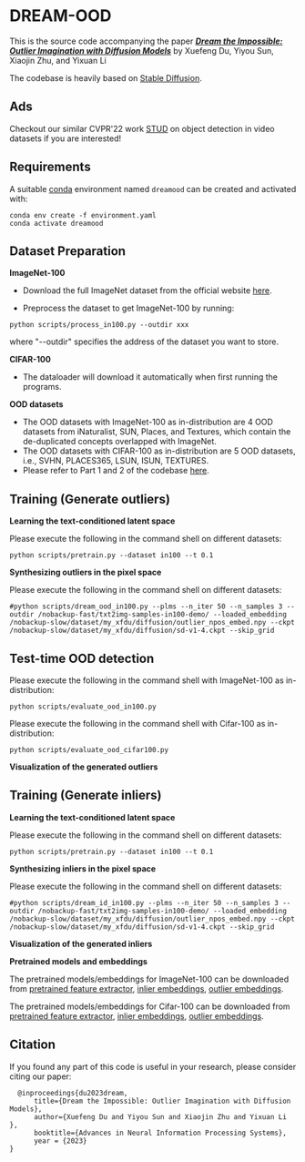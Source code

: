# DREAM-OOD

This is the source code accompanying the paper [***Dream the Impossible: Outlier Imagination with Diffusion Models***](https://arxiv.org/pdf/2309.13415) by Xuefeng Du, Yiyou Sun, Xiaojin Zhu, and Yixuan Li


The codebase is heavily based on [Stable Diffusion](https://github.com/CompVis/stable-diffusion).

## Ads 

Checkout our similar CVPR'22 work [STUD](https://github.com/deeplearning-wisc/stud) on object detection in video datasets if you are interested!

## Requirements
A suitable [conda](https://conda.io/) environment named `dreamood` can be created
and activated with:

```
conda env create -f environment.yaml
conda activate dreamood
```

## Dataset Preparation

**ImageNet-100**

* Download the full ImageNet dataset from the official website [here](https://www.image-net.org/).

* Preprocess the dataset to get ImageNet-100 by running:

```
python scripts/process_in100.py --outdir xxx
```
where "--outdir" specifies the address of the dataset you want to store.

**CIFAR-100**

* The dataloader will download it automatically when first running the programs.

**OOD datasets**


* The OOD datasets with ImageNet-100 as in-distribution are 4 OOD datasets from iNaturalist, SUN, Places, and Textures, which contain the de-duplicated concepts overlapped with ImageNet.
* The OOD datasets with CIFAR-100 as in-distribution are 5 OOD datasets, i.e., SVHN, PLACES365, LSUN, ISUN, TEXTURES.
* Please refer to Part 1 and 2 of the codebase [here](https://github.com/deeplearning-wisc/knn-ood). 




## Training (Generate outliers)


**Learning the text-conditioned latent space**

Please execute the following in the command shell on different datasets:
```
python scripts/pretrain.py --dataset in100 --t 0.1
```

**Synthesizing outliers in the pixel space**

Please execute the following in the command shell on different datasets:

```
#python scripts/dream_ood_in100.py --plms --n_iter 50 --n_samples 3 --outdir /nobackup-fast/txt2img-samples-in100-demo/ --loaded_embedding /nobackup-slow/dataset/my_xfdu/diffusion/outlier_npos_embed.npy --ckpt /nobackup-slow/dataset/my_xfdu/diffusion/sd-v1-4.ckpt --skip_grid
```


## Test-time OOD detection
Please execute the following in the command shell with ImageNet-100 as in-distribution:
```
python scripts/evaluate_ood_in100.py
```
Please execute the following in the command shell with Cifar-100 as in-distribution:
```
python scripts/evaluate_ood_cifar100.py
```

**Visualization of the generated outliers**

## Training (Generate inliers)


**Learning the text-conditioned latent space**

Please execute the following in the command shell on different datasets:
```
python scripts/pretrain.py --dataset in100 --t 0.1
```

**Synthesizing inliers in the pixel space**

Please execute the following in the command shell on different datasets:

```
#python scripts/dream_id_in100.py --plms --n_iter 50 --n_samples 3 --outdir /nobackup-fast/txt2img-samples-in100-demo/ --loaded_embedding /nobackup-slow/dataset/my_xfdu/diffusion/outlier_npos_embed.npy --ckpt /nobackup-slow/dataset/my_xfdu/diffusion/sd-v1-4.ckpt --skip_grid
```

**Visualization of the generated inliers**

**Pretrained models and embeddings**

The pretrained models/embeddings for ImageNet-100 can be downloaded from [pretrained feature extractor](), [inlier embeddings](), [outlier embeddings]().

The pretrained models/embeddings for Cifar-100 can be downloaded from [pretrained feature extractor](), [inlier embeddings](), [outlier embeddings]().




## Citation ##
If you found any part of this code is useful in your research, please consider citing our paper:

```
  @inproceedings{du2023dream,
      title={Dream the Impossible: Outlier Imagination with Diffusion Models}, 
      author={Xuefeng Du and Yiyou Sun and Xiaojin Zhu and Yixuan Li },
      booktitle={Advances in Neural Information Processing Systems},
      year = {2023}
}
```





